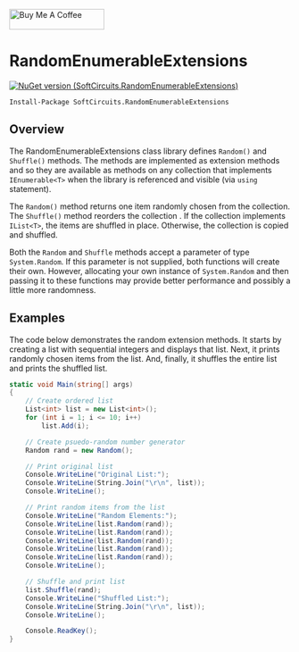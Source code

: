 <a href="https://www.buymeacoffee.com/jonathanwood" target="_blank"><img src="https://www.buymeacoffee.com/assets/img/custom_images/black_img.png" alt="Buy Me A Coffee" style="height: 37px !important;width: 170px !important;" ></a>

# RandomEnumerableExtensions

[![NuGet version (SoftCircuits.RandomEnumerableExtensions)](https://img.shields.io/nuget/v/SoftCircuits.RandomEnumerableExtensions.svg?style=flat-square)](https://www.nuget.org/packages/SoftCircuits.RandomEnumerableExtensions/)

```
Install-Package SoftCircuits.RandomEnumerableExtensions
```

## Overview

The RandomEnumerableExtensions class library defines `Random()` and `Shuffle()` methods. The methods are implemented as extension methods and so they are available as methods on any collection that implements `IEnumerable<T>` when the library is referenced and visible (via `using` statement).

The `Random()` method returns one item randomly chosen from the collection. The `Shuffle()` method reorders the collection . If the collection implements `IList<T>`, the items are shuffled in place. Otherwise, the collection is copied and shuffled.

Both the `Random` and `Shuffle` methods accept a parameter of type `System.Random`. If this parameter is not supplied, both functions will create their own. However, allocating your own instance of `System.Random` and then passing it to these functions may provide better performance and possibly a little more randomness.

## Examples

The code below demonstrates the random extension methods. It starts by creating a list with sequential integers and displays that list. Next, it prints randomly chosen items from the list. And, finally, it shuffles the entire list and prints the shuffled list.

```cs
static void Main(string[] args)
{
    // Create ordered list
    List<int> list = new List<int>();
    for (int i = 1; i <= 10; i++)
        list.Add(i);

    // Create psuedo-random number generator
    Random rand = new Random();

    // Print original list
    Console.WriteLine("Original List:");
    Console.WriteLine(String.Join("\r\n", list));
    Console.WriteLine();

    // Print random items from the list
    Console.WriteLine("Random Elements:");
    Console.WriteLine(list.Random(rand));
    Console.WriteLine(list.Random(rand));
    Console.WriteLine(list.Random(rand));
    Console.WriteLine(list.Random(rand));
    Console.WriteLine(list.Random(rand));
    Console.WriteLine();

    // Shuffle and print list
    list.Shuffle(rand);
    Console.WriteLine("Shuffled List:");
    Console.WriteLine(String.Join("\r\n", list));
    Console.WriteLine();

    Console.ReadKey();
}
```
